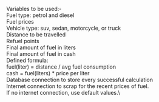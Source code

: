 Variables to be used:-\
Fuel type: petrol and diesel\
Fuel prices\
Vehicle type: suv, sedan, motorcycle, or truck\
Distance to be travelled\
Refuel points\
Final amount of fuel in liters\
Final amount of fuel in cash\
Defined formula:\
fuel(liter) = distance / avg fuel consumption\
cash = fuel(liters) * price per liter\
Database connection to store every successful calculation\
Internet connection to scrap for the recent prices of fuel.\
If no internet connection, use default values.\

